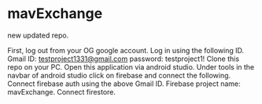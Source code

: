 # mavExchange
new updated repo.

First, log out from your OG google account.
Log in using the following ID.
Gmail ID: testproject1331@gmail.com
password: testproject1!
Clone this repo on your PC.
Open this application via android studio.
Under tools in the navbar of android studio click on firebase and connect the following.
Connect firebase auth using the above Gmail ID. Firebase project name: mavExchange.
Connect firestore.
